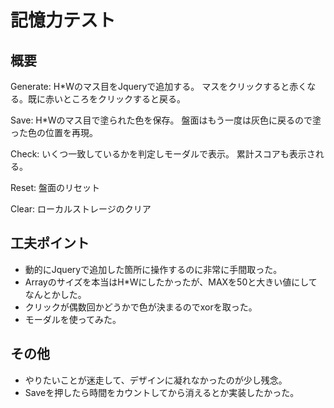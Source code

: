 # 記憶力テスト

## 概要

Generate: H*Wのマス目をJqueryで追加する。
マスをクリックすると赤くなる。既に赤いところをクリックすると戻る。

Save: H*Wのマス目で塗られた色を保存。
盤面はもう一度は灰色に戻るので塗った色の位置を再現。

Check: いくつ一致しているかを判定しモーダルで表示。
累計スコアも表示される。

Reset: 盤面のリセット

Clear: ローカルストレージのクリア

## 工夫ポイント

- 動的にJqueryで追加した箇所に操作するのに非常に手間取った。
- Arrayのサイズを本当はH*Wにしたかったが、MAXを50と大きい値にしてなんとかした。
- クリックが偶数回かどうかで色が決まるのでxorを取った。
- モーダルを使ってみた。

## その他
- やりたいことが迷走して、デザインに凝れなかったのが少し残念。
- Saveを押したら時間をカウントしてから消えるとか実装したかった。